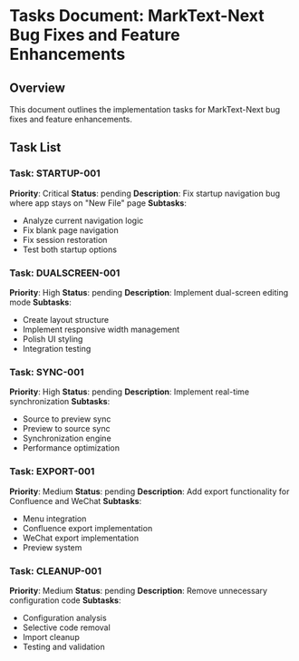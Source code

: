 # Tasks Document: MarkText-Next Bug Fixes and Feature Enhancements

## Overview
This document outlines the implementation tasks for MarkText-Next bug fixes and feature enhancements.

## Task List

### Task: STARTUP-001
**Priority**: Critical
**Status**: pending
**Description**: Fix startup navigation bug where app stays on "New File" page
**Subtasks**:
- Analyze current navigation logic
- Fix blank page navigation
- Fix session restoration
- Test both startup options

### Task: DUALSCREEN-001
**Priority**: High
**Status**: pending
**Description**: Implement dual-screen editing mode
**Subtasks**:
- Create layout structure
- Implement responsive width management
- Polish UI styling
- Integration testing

### Task: SYNC-001
**Priority**: High
**Status**: pending
**Description**: Implement real-time synchronization
**Subtasks**:
- Source to preview sync
- Preview to source sync
- Synchronization engine
- Performance optimization

### Task: EXPORT-001
**Priority**: Medium
**Status**: pending
**Description**: Add export functionality for Confluence and WeChat
**Subtasks**:
- Menu integration
- Confluence export implementation
- WeChat export implementation
- Preview system

### Task: CLEANUP-001
**Priority**: Medium
**Status**: pending
**Description**: Remove unnecessary configuration code
**Subtasks**:
- Configuration analysis
- Selective code removal
- Import cleanup
- Testing and validation